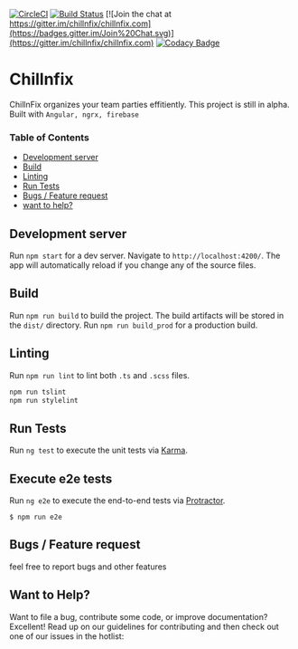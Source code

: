 [![CircleCI](https://circleci.com/gh/chillnfix/chillnfix.com/tree/master.svg?style=shield)](https://circleci.com/gh/chillNfix/chillnfix.com/tree/master)
[![Build Status](https://travis-ci.com/chillnfix/chillnfix.com.svg?branch=master)](https://travis-ci.com/chillnfix/chillnfix.com)
[![Join the chat at https://gitter.im/chillnfix/chillnfix.com](https://badges.gitter.im/Join%20Chat.svg)](https://gitter.im/chillnfix/chillnfix.com)
[![Codacy Badge](https://api.codacy.com/project/badge/Grade/92f8faadb65e4adf91a2a3c92ff09fdf)](https://app.codacy.com/app/ubaidazad/chillnfix.com?utm_source=github.com&utm_medium=referral&utm_content=chillnfix/chillnfix.com&utm_campaign=Badge_Grade_Dashboard)


# Chillnfix
ChillnFix organizes your team parties effitiently. This project is still in alpha. Built with `Angular, ngrx, firebase`

### Table of Contents
* [Development server](#Development-server)
* [Build](#build)
* [Linting](#linting)
* [Run Tests](#run-tests)
* [Bugs / Feature request](#bugs--feature-request)
* [want to help?](#want-to-help?)


## Development server
Run `npm start` for a dev server. Navigate to `http://localhost:4200/`. The app will automatically reload if you change any of the source files.

## Build
Run `npm run build` to build the project. The build artifacts will be stored in the `dist/` directory. Run `npm run build_prod` for a production build.

## Linting
Run `npm run lint` to lint both `.ts` and `.scss` files.

```sh
npm run tslint
npm run stylelint
```

## Run Tests
Run `ng test` to execute the unit tests via [Karma](https://karma-runner.github.io).

## Execute e2e tests
Run `ng e2e` to execute the end-to-end tests via [Protractor](http://www.protractortest.org/).
```SH
$ npm run e2e
```

## Bugs / Feature request
feel free to report bugs and other features

## Want to Help?
Want to file a bug, contribute some code, or improve documentation? Excellent! Read up on our guidelines for contributing and then check out one of our issues in the hotlist:
